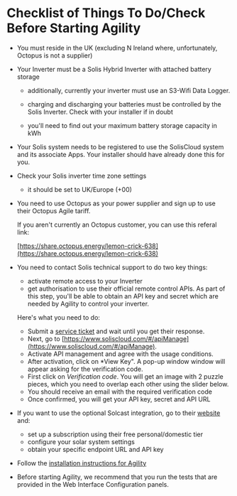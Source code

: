 # Checklist of Things To Do/Check Before Starting Agility

- You must reside in the UK (excluding N Ireland where, unfortunately, Octopus is not a supplier)

- Your Inverter must be a Solis Hybrid Inverter with attached battery storage

  - additionally, currently your inverter must use an S3-Wifi Data Logger.

  - charging and discharging your batteries must be controlled by the Solis Inverter.  Check with 
your installer if in doubt

  - you'll need to find out your maximum battery storage capacity in kWh

- Your Solis system needs to be registered to use the SolisCloud system and its associate Apps.
Your installer should have already done this for you.

- Check your Solis inverter time zone settings

  - it should be set to UK/Europe (+00)

- You need to use Octopus as your power supplier and sign up to use their Octopus Agile tariff.

  If you aren't currently an Octopus customer, you can use this referal link:

  [https://share.octopus.energy/lemon-crick-638](https://share.octopus.energy/lemon-crick-638)

- You need to contact Solis technical support to do two key things:

  - activate remote access to your Inverter
  - get authorisation to use their official remote control APIs.  As part of this step, you'll be able to obtain an API key and secret
 which are needed by Agility to control your inverter.

  Here's what you need to do:

  - Submit a [service ticket](https://solis-service.solisinverters.com/support/solutions/articles/44002212561-api-access-soliscloud) and wait until you get their response.
  - Next, go to [https://www.soliscloud.com/#/apiManage](https://www.soliscloud.com/#/apiManage).
  - Activate API management and agree with the usage conditions.
  - After activation, click on *View Key". A pop-up window window will appear asking for the verification code.
  - First click on *Verification code*.  You will get an image with 2 puzzle pieces, 
which you need to overlap each other using the slider below.
  - You should receive an email with the required verification code
  - Once confirmed, you will get your API key, secret and API URL

- If you want to use the optional Solcast integration, go to their [website](https://solcast.com) and:

  - set up a subscription using their free personal/domestic tier
  - configure your solar system settings
  - obtain your specific endpoint URL and API key

- Follow the [installation instructions for Agility](./PI_INSTALL.md)

- Before starting Agility, we recommend that you run the tests that are provided in the Web Interface Configuration
panels.





 